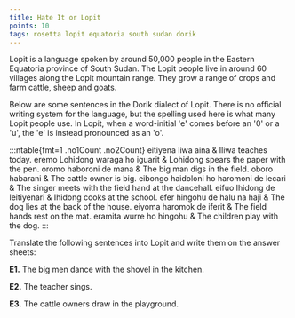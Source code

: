 ```yaml
---
title: Hate It or Lopit
points: 10 
tags: rosetta lopit equatoria south sudan dorik
---
```


Lopit is a language spoken by around 50,000 people in the Eastern Equatoria province of South Sudan. The
Lopit people live in around 60 villages along the Lopit mountain range. They grow a range of crops and farm
cattle, sheep and goats.

Below are some sentences in the Dorik dialect of Lopit. There is no official writing system for the language,
but the spelling used here is what many Lopit people use. In Lopit, when a word-initial 'e' comes before an '0'
or a 'u', the 'e' is instead pronounced as an 'o'.

:::ntable{fmt=1 .no1Count .no2Count}
eitiyena liwa aina & Iliwa teaches today.
eremo Lohidong waraga ho iguarit & Lohidong spears the paper with the pen.
oromo haboroni de mana & The big man digs in the field.
oboro habarani & The cattle owner is big.
eibongo haidoloni ho haromoni de lecari & The singer meets with the field hand at the dancehall.
eifuo Ihidong de leitiyenari & Ihidong cooks at the school.
efer hingohu de halu na haji & The dog lies at the back of the house.
eiyoma haromok de iferit & The field hands rest on the mat.
eramita wurre ho hingohu & The children play with the dog.
:::

Translate the following sentences into Lopit and write them on the answer sheets:

**E1.** The big men dance with the shovel in the kitchen.

**E2.** The teacher sings.

**E3.** The cattle owners draw in the playground.
